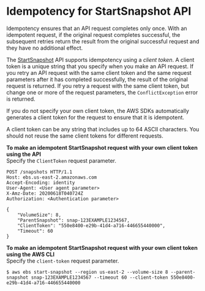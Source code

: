 # Idempotency for StartSnapshot API<a name="ebs-direct-api-idempotency"></a>

Idempotency ensures that an API request completes only once\. With an idempotent request, if the original request completes successful, the subsequent retries return the result from the original successful request and they have no additional effect\.

The [ StartSnapshot](https://docs.aws.amazon.com/ebs/latest/APIReference/API_StartSnapshot.html) API supports idempotency using a *client token*\. A client token is a unique string that you specify when you make an API request\. If you retry an API request with the same client token and the same request parameters after it has completed successfully, the result of the original request is returned\. If you retry a request with the same client token, but change one or more of the request parameters, the `ConflictException` error is returned\.

If you do not specify your own client token, the AWS SDKs automatically generates a client token for the request to ensure that it is idempotent\.

A client token can be any string that includes up to 64 ASCII characters\. You should not reuse the same client tokens for different requests\.

**To make an idempotent StartSnapshot request with your own client token using the API**  
Specify the `ClientToken` request parameter\.

```
POST /snapshots HTTP/1.1
Host: ebs.us-east-2.amazonaws.com
Accept-Encoding: identity
User-Agent: <User agent parameter>
X-Amz-Date: 20200618T040724Z
Authorization: <Authentication parameter>

{
    "VolumeSize": 8,
    "ParentSnapshot": snap-123EXAMPLE1234567,
    "ClientToken": "550e8400-e29b-41d4-a716-446655440000",
    "Timeout": 60
}
```

**To make an idempotent StartSnapshot request with your own client token using the AWS CLI**  
Specify the `client-token` request parameter\.

```
$ aws ebs start-snapshot --region us-east-2 --volume-size 8 --parent-snapshot snap-123EXAMPLE1234567 --timeout 60 --client-token 550e8400-e29b-41d4-a716-446655440000
```